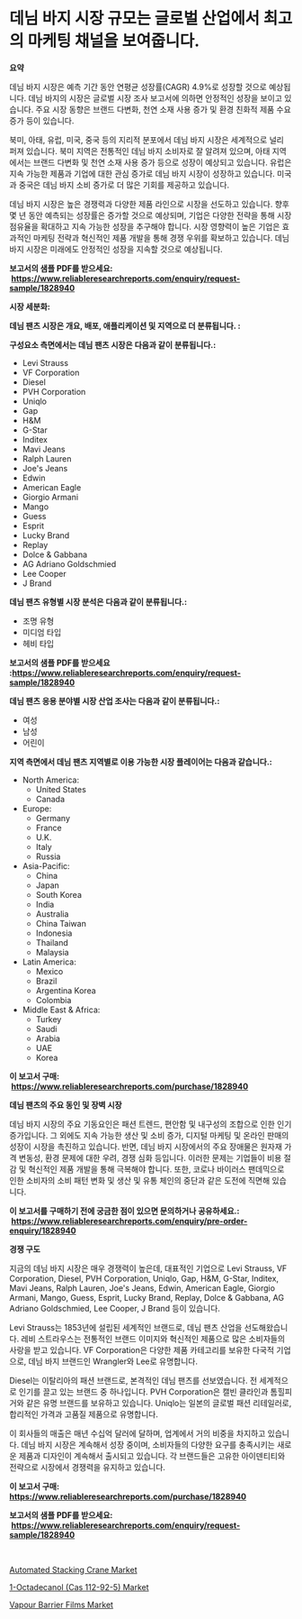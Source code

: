 <p><h1>데님 바지 시장 규모는 글로벌 산업에서 최고의 마케팅 채널을 보여줍니다.</h1></p><p><strong>요약</strong></p>
<p><p>데님 바지 시장은 예측 기간 동안 연평균 성장률(CAGR) 4.9%로 성장할 것으로 예상됩니다. 데님 바지의 시장은 글로벌 시장 조사 보고서에 의하면 안정적인 성장을 보이고 있습니다. 주요 시장 동향은 브랜드 다변화, 천연 소재 사용 증가 및 환경 친화적 제품 수요 증가 등이 있습니다.</p><p>북미, 아태, 유럽, 미국, 중국 등의 지리적 분포에서 데님 바지 시장은 세계적으로 널리 퍼져 있습니다. 북미 지역은 전통적인 데님 바지 소비자로 잘 알려져 있으며, 아태 지역에서는 브랜드 다변화 및 천연 소재 사용 증가 등으로 성장이 예상되고 있습니다. 유럽은 지속 가능한 제품과 기업에 대한 관심 증가로 데님 바지 시장이 성장하고 있습니다. 미국과 중국은 데님 바지 소비 증가로 더 많은 기회를 제공하고 있습니다.</p><p>데님 바지 시장은 높은 경쟁력과 다양한 제품 라인으로 시장을 선도하고 있습니다. 향후 몇 년 동안 예측되는 성장률은 증가할 것으로 예상되며, 기업은 다양한 전략을 통해 시장 점유율을 확대하고 지속 가능한 성장을 추구해야 합니다. 시장 영향력이 높은 기업은 효과적인 마케팅 전략과 혁신적인 제품 개발을 통해 경쟁 우위를 확보하고 있습니다. 데님 바지 시장은 미래에도 안정적인 성장을 지속할 것으로 예상됩니다.</p></p>
<p><strong>보고서의 샘플 PDF를 받으세요: &nbsp;<a href="https://www.reliableresearchreports.com/enquiry/request-sample/1828940">https://www.reliableresearchreports.com/enquiry/request-sample/1828940</a></strong></p>
<p><strong>시장 세분화:</strong></p>
<p><strong> 데님 팬츠 시장은 개요, 배포, 애플리케이션 및 지역으로 더 분류됩니다. :</strong></p>
<p><strong>구성요소 측면에서는 데님 팬츠 시장은 다음과 같이 분류됩니다.:</strong></p>
<p><ul><li>Levi Strauss</li><li>VF Corporation</li><li>Diesel</li><li>PVH Corporation</li><li>Uniqlo</li><li>Gap</li><li>H&M</li><li>G-Star</li><li>Inditex</li><li>Mavi Jeans</li><li>Ralph Lauren</li><li>Joe's Jeans</li><li>Edwin</li><li>American Eagle</li><li>Giorgio Armani</li><li>Mango</li><li>Guess</li><li>Esprit</li><li>Lucky Brand</li><li>Replay</li><li>Dolce & Gabbana</li><li>AG Adriano Goldschmied</li><li>Lee Cooper</li><li>J Brand</li></ul></p>
<p><strong> 데님 팬츠 유형별 시장 분석은 다음과 같이 분류됩니다.:</strong></p>
<p><ul><li>조명 유형</li><li>미디엄 타입</li><li>헤비 타입</li></ul></p>
<p><strong>보고서의 샘플 PDF를 받으세요 :<a href="https://www.reliableresearchreports.com/enquiry/request-sample/1828940">https://www.reliableresearchreports.com/enquiry/request-sample/1828940</a></strong></p>
<p><strong> 데님 팬츠 응용 분야별 시장 산업 조사는 다음과 같이 분류됩니다.:</strong></p>
<p><ul><li>여성</li><li>남성</li><li>어린이</li></ul></p>
<p><strong>지역 측면에서 데님 팬츠 지역별로 이용 가능한 시장 플레이어는 다음과 같습니다.:</strong></p>
<p><ul>
    <li>
        North America:
        <ul>
            <li>United States</li>
            <li>Canada</li>
        </ul>
    </li>
    <li>
        Europe:
        <ul>
            <li>Germany</li>
            <li>France</li>
            <li>U.K.</li>
            <li>Italy</li>
            <li>Russia</li>
        </ul>
    </li>
    <li>
        Asia-Pacific:
        <ul>
            <li>China</li>
            <li>Japan</li>
            <li>South Korea</li>
            <li>India</li>
            <li>Australia</li>
            <li>China Taiwan</li>
            <li>Indonesia</li>
            <li>Thailand</li>
            <li>Malaysia</li>
        </ul>
    </li>
    <li>
        Latin America:
        <ul>
            <li>Mexico</li>
            <li>Brazil</li>
            <li>Argentina Korea</li>
            <li>Colombia</li>
        </ul>
    </li>
    <li>
        Middle East & Africa:
        <ul>
            <li>Turkey</li>
            <li>Saudi</li>
            <li>Arabia</li>
            <li>UAE</li>
            <li>Korea</li>
        </ul>
    </li>
    </ul></p>
<p><strong>이 보고서 구매: &nbsp;<a href="https://www.reliableresearchreports.com/purchase/1828940">https://www.reliableresearchreports.com/purchase/1828940</a></strong></p>
<p><strong>데님 팬츠의 주요 동인 및 장벽 시장</strong></p>
<p><p>데님 바지 시장의 주요 기동요인은 패션 트렌드, 편안함 및 내구성의 조합으로 인한 인기 증가입니다. 그 외에도 지속 가능한 생산 및 소비 증가, 디지털 마케팅 및 온라인 판매의 성장이 시장을 촉진하고 있습니다. 반면, 데님 바지 시장에서의 주요 장애물은 원자재 가격 변동성, 환경 문제에 대한 우려, 경쟁 심화 등입니다. 이러한 문제는 기업들이 비용 절감 및 혁신적인 제품 개발을 통해 극복해야 합니다. 또한, 코로나 바이러스 팬데믹으로 인한 소비자의 소비 패턴 변화 및 생산 및 유통 체인의 중단과 같은 도전에 직면해 있습니다.</p></p>
<p><strong>이 보고서를 구매하기 전에 궁금한 점이 있으면 문의하거나 공유하세요.: &nbsp;<a href="https://www.reliableresearchreports.com/enquiry/pre-order-enquiry/1828940">https://www.reliableresearchreports.com/enquiry/pre-order-enquiry/1828940</a></strong></p>
<p><strong>경쟁 구도</strong></p>
<p><p>지금의 데님 바지 시장은 매우 경쟁력이 높은데, 대표적인 기업으로 Levi Strauss, VF Corporation, Diesel, PVH Corporation, Uniqlo, Gap, H&M, G-Star, Inditex, Mavi Jeans, Ralph Lauren, Joe's Jeans, Edwin, American Eagle, Giorgio Armani, Mango, Guess, Esprit, Lucky Brand, Replay, Dolce & Gabbana, AG Adriano Goldschmied, Lee Cooper, J Brand 등이 있습니다.</p><p>Levi Strauss는 1853년에 설립된 세계적인 브랜드로, 데님 팬츠 산업을 선도해왔습니다. 레비 스트라우스는 전통적인 브랜드 이미지와 혁신적인 제품으로 많은 소비자들의 사랑을 받고 있습니다. VF Corporation은 다양한 제품 카테고리를 보유한 다국적 기업으로, 데님 바지 브랜드인 Wrangler와 Lee로 유명합니다.</p><p>Diesel는 이탈리아의 패션 브랜드로, 본격적인 데님 팬츠를 선보였습니다. 전 세계적으로 인기를 끌고 있는 브랜드 중 하나입니다. PVH Corporation은 캘빈 클라인과 톰힐피거와 같은 유명 브랜드를 보유하고 있습니다. Uniqlo는 일본의 글로벌 패션 리테일러로, 합리적인 가격과 고품질 제품으로 유명합니다.</p><p>이 회사들의 매출은 매년 수십억 달러에 달하며, 업계에서 거의 비중을 차지하고 있습니다. 데님 바지 시장은 계속해서 성장 중이며, 소비자들의 다양한 요구를 충족시키는 새로운 제품과 디자인이 계속해서 출시되고 있습니다. 각 브랜드들은 고유한 아이덴티티와 전략으로 시장에서 경쟁력을 유지하고 있습니다.</p></p>
<p><strong>이 보고서 구매: &nbsp; <a href="https://www.reliableresearchreports.com/purchase/1828940">https://www.reliableresearchreports.com/purchase/1828940</a></strong></p>
<p><strong>보고서의 샘플 PDF를 받으세요: &nbsp;<a href="https://www.reliableresearchreports.com/enquiry/request-sample/1828940">https://www.reliableresearchreports.com/enquiry/request-sample/1828940</a></strong><strong></strong></p>
<p>&nbsp;</p>
<p><p><a href="https://mire-aunt-385.notion.site/Automated-Stacking-Crane-Market-Size-Market-Share-and-Global-Market-Analysis-Report-2024-2031-4802e7ea2b17484894a5df230e98c317">Automated Stacking Crane Market</a></p><p><a href="https://funky-papaya-cf4.notion.site/1-Octadecanol-Cas-112-92-5-Market-Size-Market-Share-and-Global-Market-Analysis-Report-2024-203-38216d8f10cd4646bb103646ce3a822c">1-Octadecanol (Cas 112-92-5) Market</a></p><p><a href="https://invited-way-688.notion.site/Vapour-Barrier-Films-Market-Research-Report-Unlocks-Analysis-on-the-Market-Financial-Status-Market--6122a5f269e6435e89419fc6ff6e815f">Vapour Barrier Films Market</a></p></p>